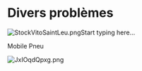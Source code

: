 # Divers problèmes

![StockVitoSaintLeu.png](StockVitoSaintLeu.png)Start typing here...

Mobile Pneu

![JxIOqdQpxg.png](ValidationBL.png)

